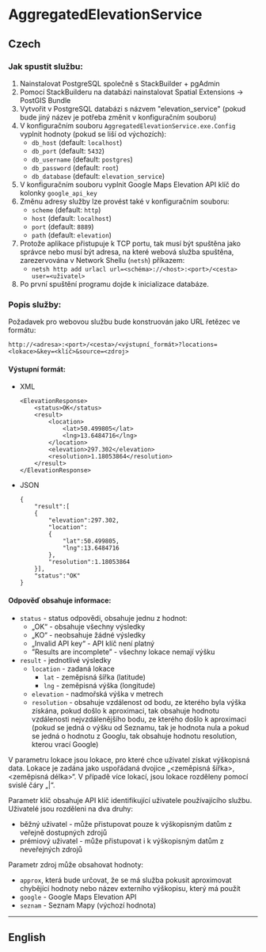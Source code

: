 # AggregatedElevationService

## Czech
### Jak spustit službu:
1. Nainstalovat PostgreSQL společně s StackBuilder + pgAdmin
2. Pomocí StackBuilderu na databázi nainstalovat Spatial Extensions -> PostGIS Bundle
3. Vytvořit v PostgreSQL databázi s názvem "elevation_service" (pokud bude jiný název je potřeba změnit v konfiguračním souboru)
4. V konfiguračním souboru `AggregatedElevationService.exe.Config` vyplnit hodnoty (pokud se liší od výchozích):
    * `db_host` (default: `localhost`)
    * `db_port` (default: `5432`)
    * `db_username` (default: `postgres`)
    * `db_password` (default: `root`)
    * `db_database` (default: `elevation_service`)
5. V konfiguračním souboru vyplnit Google Maps Elevation API klíč do kolonky `google_api_key`
6. Změnu adresy služby lze provést také v konfiguračním souboru:
    * `scheme` (default: `http`)
    * `host` (default: `localhost`)
    * `port` (default: `8889`)
    * `path` (default: `elevation`)
7. Protože aplikace přistupuje k TCP portu, tak musí být spuštěna jako správce nebo musí být adresa, na které webová služba spuštěna, zarezervována v Network Shellu (`netsh`) příkazem: 
    * `netsh http add urlacl url=<schéma>://<host>:<port>/<cesta> user=<uživatel>`
8. Po první spuštění programu dojde k inicializace databáze.

### Popis služby:

Požadavek pro webovou službu bude konstruován jako URL řetězec ve formátu: 

`http://<adresa>:<port>/<cesta>/<výstupní_formát>?locations=<lokace>&key=<klíč>&source=<zdroj>`

#### Výstupní formát:
* XML
    ```
    <ElevationResponse>
        <status>OK</status>
        <result>
            <location>
                <lat>50.499805</lat>
                <lng>13.6484716</lng>
            </location>
            <elevation>297.302</elevation>
            <resolution>1.18053864</resolution>
        </result>
    </ElevationResponse>
    ```
* JSON
    ```
    {
        "result":[
        {
            "elevation":297.302,
            "location":
            {
                "lat":50.499805,
                "lng":13.6484716
            },
            "resolution":1.18053864
        }],
        "status":"OK"
    }
    ```
#### Odpověď obsahuje informace:
* `status` - status odpovědi, obsahuje jednu z hodnot:
    * „OK“ - obsahuje všechny výsledky
    * „KO“ - neobsahuje žádné výsledky
    * „Invalid API key“ - API klíč není platný
    * ”Results are incomplete” - všechny lokace nemají výšku
* `result` - jednotlivé výsledky
    * `location` - zadaná lokace
        * `lat` - zeměpisná šířka (latitude)
        * `lng` - zeměpisná výška (longitude)
    * `elevation` - nadmořská výška v metrech
    * `resolution` - obsahuje vzdálenost od bodu, ze kterého byla výška získána, pokud došlo k aproximaci, tak obsahuje hodnotu vzdálenosti nejvzdálenějšího bodu, ze kterého došlo k aproximaci (pokud se jedná o výšku od Seznamu, tak je hodnota nula a pokud se jedná o hodnotu z Googlu, tak obsahuje hodnotu resolution, kterou vrací Google)

V parametru lokace jsou lokace, pro které chce uživatel získat výškopisná data. Lokace je zadána jako uspořádaná dvojice „<zeměpisná šířka>,<zeměpisná délka>“. V případě více lokací, jsou lokace rozděleny pomocí svislé čáry „|“.

Parametr klíč obsahuje API klíč identifikující uživatele používajícího službu. Uživatelé jsou rozděleni na dva druhy:
* běžný uživatel - může přistupovat pouze k výškopisným datům z veřejně dostupných zdrojů
* prémiový uživatel - může přistupovat i k výškopisným datům z neveřejných zdrojů

Parametr zdroj může obsahovat hodnoty:
* `approx`, která bude určovat, že se má služba pokusit aproximovat chybějící hodnoty nebo název externího výškopisu, který má použít
* `google` - Google Maps Elevation API
* `seznam` - Seznam Mapy (výchozí hodnota)
---
## English
